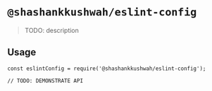 # `@shashankkushwah/eslint-config`

> TODO: description

## Usage

```
const eslintConfig = require('@shashankkushwah/eslint-config');

// TODO: DEMONSTRATE API
```
